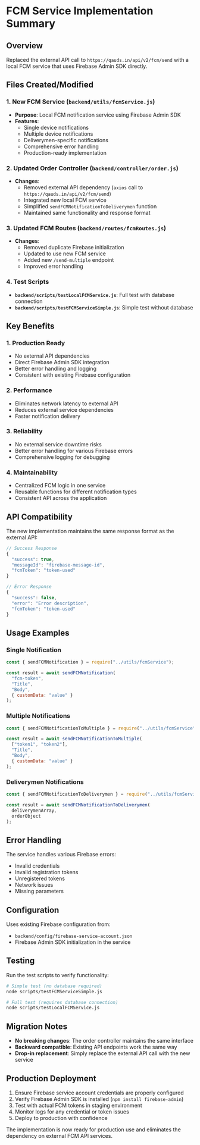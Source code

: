 # FCM Service Implementation Summary

## Overview
Replaced the external API call to `https://qauds.in/api/v2/fcm/send` with a local FCM service that uses Firebase Admin SDK directly.

## Files Created/Modified

### 1. New FCM Service (`backend/utils/fcmService.js`)
- **Purpose**: Local FCM notification service using Firebase Admin SDK
- **Features**:
  - Single device notifications
  - Multiple device notifications
  - Deliverymen-specific notifications
  - Comprehensive error handling
  - Production-ready implementation

### 2. Updated Order Controller (`backend/controller/order.js`)
- **Changes**:
  - Removed external API dependency (`axios` call to `https://qauds.in/api/v2/fcm/send`)
  - Integrated new local FCM service
  - Simplified `sendFCMNotificationToDeliverymen` function
  - Maintained same functionality and response format

### 3. Updated FCM Routes (`backend/routes/fcmRoutes.js`)
- **Changes**:
  - Removed duplicate Firebase initialization
  - Updated to use new FCM service
  - Added new `/send-multiple` endpoint
  - Improved error handling

### 4. Test Scripts
- **`backend/scripts/testLocalFCMService.js`**: Full test with database connection
- **`backend/scripts/testFCMServiceSimple.js`**: Simple test without database

## Key Benefits

### 1. **Production Ready**
- No external API dependencies
- Direct Firebase Admin SDK integration
- Better error handling and logging
- Consistent with existing Firebase configuration

### 2. **Performance**
- Eliminates network latency to external API
- Reduces external service dependencies
- Faster notification delivery

### 3. **Reliability**
- No external service downtime risks
- Better error handling for various Firebase errors
- Comprehensive logging for debugging

### 4. **Maintainability**
- Centralized FCM logic in one service
- Reusable functions for different notification types
- Consistent API across the application

## API Compatibility

The new implementation maintains the same response format as the external API:

```javascript
// Success Response
{
  "success": true,
  "messageId": "firebase-message-id",
  "fcmToken": "token-used"
}

// Error Response
{
  "success": false,
  "error": "Error description",
  "fcmToken": "token-used"
}
```

## Usage Examples

### Single Notification
```javascript
const { sendFCMNotification } = require("../utils/fcmService");

const result = await sendFCMNotification(
  "fcm-token",
  "Title",
  "Body",
  { customData: "value" }
);
```

### Multiple Notifications
```javascript
const { sendFCMNotificationToMultiple } = require("../utils/fcmService");

const result = await sendFCMNotificationToMultiple(
  ["token1", "token2"],
  "Title",
  "Body",
  { customData: "value" }
);
```

### Deliverymen Notifications
```javascript
const { sendFCMNotificationToDeliverymen } = require("../utils/fcmService");

const result = await sendFCMNotificationToDeliverymen(
  deliverymenArray,
  orderObject
);
```

## Error Handling

The service handles various Firebase errors:
- Invalid credentials
- Invalid registration tokens
- Unregistered tokens
- Network issues
- Missing parameters

## Configuration

Uses existing Firebase configuration from:
- `backend/config/firebase-service-account.json`
- Firebase Admin SDK initialization in the service

## Testing

Run the test scripts to verify functionality:
```bash
# Simple test (no database required)
node scripts/testFCMServiceSimple.js

# Full test (requires database connection)
node scripts/testLocalFCMService.js
```

## Migration Notes

- **No breaking changes**: The order controller maintains the same interface
- **Backward compatible**: Existing API endpoints work the same way
- **Drop-in replacement**: Simply replace the external API call with the new service

## Production Deployment

1. Ensure Firebase service account credentials are properly configured
2. Verify Firebase Admin SDK is installed (`npm install firebase-admin`)
3. Test with actual FCM tokens in staging environment
4. Monitor logs for any credential or token issues
5. Deploy to production with confidence

The implementation is now ready for production use and eliminates the dependency on external FCM API services.
